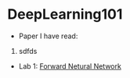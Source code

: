 # DeepLearning101

* Paper I have read:
1. sdfds

* Lab 1: [Forward Netural Network](Keras_FNN_Report.md)
